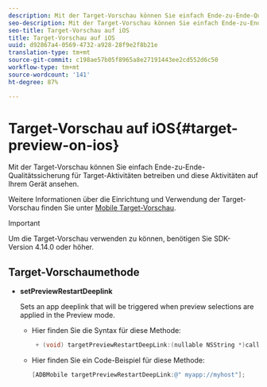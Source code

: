 ```yaml
---
description: Mit der Target-Vorschau können Sie einfach Ende-zu-Ende-Qualitätssicherung für Target-Aktivitäten betreiben und diese Aktivitäten auf Ihrem Gerät ansehen.
seo-description: Mit der Target-Vorschau können Sie einfach Ende-zu-Ende-Qualitätssicherung für Target-Aktivitäten betreiben und diese Aktivitäten auf Ihrem Gerät ansehen.
seo-title: Target-Vorschau auf iOS
title: Target-Vorschau auf iOS
uuid: d92867a4-0569-4732-a928-28f9e2f8b21e
translation-type: tm+mt
source-git-commit: c198ae57b05f8965a8e27191443ee2cd552d6c50
workflow-type: tm+mt
source-wordcount: '141'
ht-degree: 87%

---
```



# Target-Vorschau auf iOS{#target-preview-on-ios}

Mit der Target-Vorschau können Sie einfach Ende-zu-Ende-Qualitätssicherung für Target-Aktivitäten betreiben und diese Aktivitäten auf Ihrem Gerät ansehen.

Weitere Informationen über die Einrichtung und Verwendung der Target-Vorschau finden Sie unter [Mobile Target-Vorschau](https://docs.adobe.com/content/help/de-DE/target/using/implement-target/mobile-apps/target-mobile-preview.html).

>[!IMPORTANT]
>
>Um die Target-Vorschau verwenden zu können, benötigen Sie SDK-Version 4.14.0 oder höher.

## Target-Vorschaumethode

* **setPreviewRestartDeeplink**

   Sets an app deeplink that will be triggered when preview selections are applied in the Preview mode.

   * Hier finden Sie die Syntax für diese Methode:

      ```objective-c
       + (void) targetPreviewRestartDeepLink:(nullable NSString *)callbackURL;
      ```

   * Hier finden Sie ein Code-Beispiel für diese Methode:

      ```objective-c
      [ADBMobile targetPreviewRestartDeepLink:@" myapp://myhost"]; 
      ```
